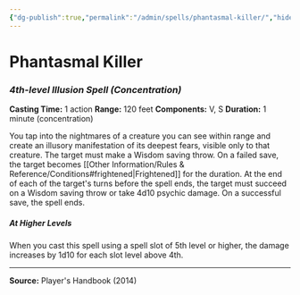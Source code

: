 ```yaml
---
{"dg-publish":true,"permalink":"/admin/spells/phantasmal-killer/","hide":true,"updated":"2025-08-05T19:49:54.789+01:00"}
---
```


# Phantasmal Killer
### *4th-level Illusion Spell* *(Concentration)*
**Casting Time:** 1 action
**Range:** 120 feet
**Components:** V, S
**Duration:** 1 minute (concentration)

You tap into the nightmares of a creature you can see within range and create an illusory manifestation of its deepest fears, visible only to that creature. The target must make a Wisdom saving throw. On a failed save, the target becomes [[Other Information/Rules & Reference/Conditions#frightened\|Frightened]] for the duration. At the end of each of the target's turns before the spell ends, the target must succeed on a Wisdom saving throw or take 4d10 psychic damage. On a successful save, the spell ends.

##### At Higher Levels
When you cast this spell using a spell slot of 5th level or higher, the damage increases by 1d10 for each slot level above 4th.

---
**Source:** Player's Handbook (2014)